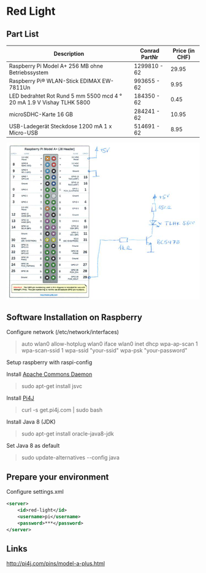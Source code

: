 # Red Light

## Part List
| Description | Conrad PartNr | Price (in CHF) |
| --- | --- | --- |
| Raspberry Pi Model A+ 256 MB ohne Betriebssystem | 1299810 - 62 | 29.95 |
| Raspberry Pi® WLAN-Stick EDIMAX EW-7811Un | 993655 - 62 | 9.95 |
| LED bedrahtet Rot Rund 5 mm 5500 mcd 4 ° 20 mA 1.9 V Vishay TLHK 5800 | 184350 - 62 | 0.45 |
| microSDHC-Karte 16 GB | 284241 - 62 | 10.95 |
| USB-Ladegerät Steckdose 1200 mA 1 x Micro-USB | 514691 - 62 | 8.95 |

![alt text](https://github.com/LukasW/red-light/raw/master/red-light.png "First schematics")

## Software Installation on Raspberry

Configure network (/etc/network/interfaces)
> auto wlan0
> allow-hotplug wlan0
> iface wlan0 inet dhcp
> wpa-ap-scan 1
> wpa-scan-ssid 1
> wpa-ssid "your-ssid"
> wpa-psk "your-password"

Setup raspberry with raspi-config

Install [Apache Commons Daemon](http://commons.apache.org/proper/commons-daemon/jsvc.html)
> sudo apt-get install jsvc

Install [Pi4J](http://pi4j.com/)
> curl -s get.pi4j.com | sudo bash

Install Java 8 (JDK)
> sudo apt-get install oracle-java8-jdk

Set Java 8 as default
> sudo update-alternatives --config java

## Prepare your environment

Configure settings.xml
```xml
<server>
	<id>red-light</id>
	<username>pi</username>
	<password>***</password>
</server>
```
    
## Links
http://pi4j.com/pins/model-a-plus.html
